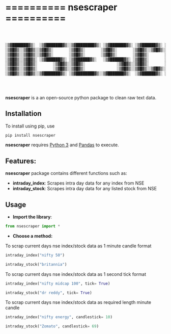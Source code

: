 # ==========          nsescraper          ==========

```bash



░▒▓███████▓▒░  ░▒▓███████▓▒░░▒▓████████▓▒░ ░▒▓███████▓▒░ ░▒▓██████▓▒░ ░▒▓███████▓▒░  ░▒▓██████▓▒░ ░▒▓███████▓▒░ ░▒▓████████▓▒░░▒▓███████▓▒░  
░▒▓█▓▒░░▒▓█▓▒░░▒▓█▓▒░       ░▒▓█▓▒░       ░▒▓█▓▒░       ░▒▓█▓▒░░▒▓█▓▒░░▒▓█▓▒░░▒▓█▓▒░░▒▓█▓▒░░▒▓█▓▒░░▒▓█▓▒░░▒▓█▓▒░░▒▓█▓▒░       ░▒▓█▓▒░░▒▓█▓▒░ 
░▒▓█▓▒░░▒▓█▓▒░░▒▓█▓▒░       ░▒▓█▓▒░       ░▒▓█▓▒░       ░▒▓█▓▒░       ░▒▓█▓▒░░▒▓█▓▒░░▒▓█▓▒░░▒▓█▓▒░░▒▓█▓▒░░▒▓█▓▒░░▒▓█▓▒░       ░▒▓█▓▒░░▒▓█▓▒░ 
░▒▓█▓▒░░▒▓█▓▒░ ░▒▓██████▓▒░ ░▒▓██████▓▒░   ░▒▓██████▓▒░ ░▒▓█▓▒░       ░▒▓███████▓▒░ ░▒▓████████▓▒░░▒▓███████▓▒░ ░▒▓██████▓▒░  ░▒▓███████▓▒░  
░▒▓█▓▒░░▒▓█▓▒░       ░▒▓█▓▒░░▒▓█▓▒░              ░▒▓█▓▒░░▒▓█▓▒░       ░▒▓█▓▒░░▒▓█▓▒░░▒▓█▓▒░░▒▓█▓▒░░▒▓█▓▒░       ░▒▓█▓▒░       ░▒▓█▓▒░░▒▓█▓▒░ 
░▒▓█▓▒░░▒▓█▓▒░       ░▒▓█▓▒░░▒▓█▓▒░              ░▒▓█▓▒░░▒▓█▓▒░░▒▓█▓▒░░▒▓█▓▒░░▒▓█▓▒░░▒▓█▓▒░░▒▓█▓▒░░▒▓█▓▒░       ░▒▓█▓▒░       ░▒▓█▓▒░░▒▓█▓▒░ 
░▒▓█▓▒░░▒▓█▓▒░░▒▓███████▓▒░ ░▒▓████████▓▒░░▒▓███████▓▒░  ░▒▓██████▓▒░ ░▒▓█▓▒░░▒▓█▓▒░░▒▓█▓▒░░▒▓█▓▒░░▒▓█▓▒░       ░▒▓████████▓▒░░▒▓█▓▒░░▒▓█▓▒░ 
                                                                                                                                             
                                                                                                                                             
                  

```



**nsescraper** is a an open-source python package to clean raw text data.

## Installation

To install using pip, use

``` python
pip install nsescraper
```

**nsescraper** requires [Python 3](https://www.python.org/) and [Pandas](https://pandas.pydata.org/) to execute.

## Features:

**nsescraper** package contains different functions such as:

- **intraday_index**: Scrapes intra day data for any index from NSE
- **intraday_stock**: Scrapes intra day data for any listed stock from NSE

## Usage

* **Import the library**:

``` python
from nsescraper import *
```

* **Choose a method:**

To scrap current days nse index/stock data as 1 minute candle format

``` python
intraday_index("nifty 50")
```

``` python
intraday_stock("britannia")
```

To scrap current days nse index/stock data as 1 second tick format

``` python
intraday_index("nifty midcap 100", tick= True)
```

``` python
intraday_stock("dr reddy", tick= True)
```

To scrap current days nse index/stock data as required length minute candle

```python
intraday_index("nifty energy", candlestick= 10)
```

```python
intraday_stock("Zomato", candlestick= 69)
```
